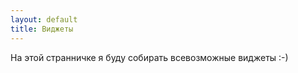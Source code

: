 ```yaml
---
layout: default
title: Виджеты
---
```

На этой странничке я буду собирать всевозможные виджеты :-)

<script type="text/javascript" src="http://api.gdgt.com/js/widget/gadgetlist.js"></script> 
<script> 
  gdgt.gadgetListWidget({ 
    user: 'stillru', 
    width: 300, 
    height: 265, 
    showCount: true 
  }); 
</script>